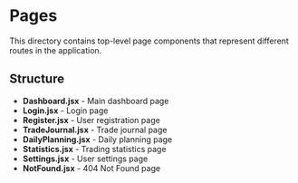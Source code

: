 # Pages

This directory contains top-level page components that represent different routes in the application.

## Structure

- **Dashboard.jsx** - Main dashboard page
- **Login.jsx** - Login page
- **Register.jsx** - User registration page
- **TradeJournal.jsx** - Trade journal page
- **DailyPlanning.jsx** - Daily planning page
- **Statistics.jsx** - Trading statistics page
- **Settings.jsx** - User settings page
- **NotFound.jsx** - 404 Not Found page
